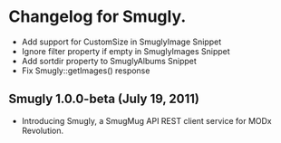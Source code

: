 # Changelog for Smugly.

 * Add support for CustomSize in SmuglyImage Snippet
 * Ignore filter property if empty in SmuglyImages Snippet
 * Add sortdir property to SmuglyAlbums Snippet
 * Fix Smugly::getImages() response

## Smugly 1.0.0-beta (July 19, 2011)

 * Introducing Smugly, a SmugMug API REST client service for MODx Revolution.
